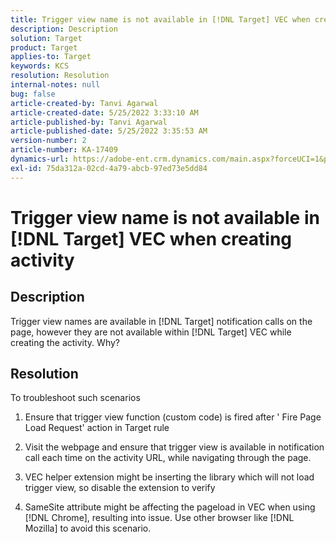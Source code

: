```yaml
---
title: Trigger view name is not available in [!DNL Target] VEC when creating activity
description: Description
solution: Target
product: Target
applies-to: Target
keywords: KCS
resolution: Resolution
internal-notes: null
bug: false
article-created-by: Tanvi Agarwal
article-created-date: 5/25/2022 3:33:10 AM
article-published-by: Tanvi Agarwal
article-published-date: 5/25/2022 3:35:53 AM
version-number: 2
article-number: KA-17409
dynamics-url: https://adobe-ent.crm.dynamics.com/main.aspx?forceUCI=1&pagetype=entityrecord&etn=knowledgearticle&id=d992f462-dbdb-ec11-a7b6-0022480b05aa
exl-id: 75da312a-02cd-4a79-abcb-97ed73e5dd84
---
```

# Trigger view name is not available in [!DNL Target] VEC when creating activity

## Description


Trigger view names are available in [!DNL Target] notification calls on the page, however they are not available within [!DNL Target] VEC while creating the activity. Why?


## Resolution


To troubleshoot such scenarios

1. Ensure that trigger view function (custom code) is fired after ' Fire Page Load Request' action in Target rule

2. Visit the webpage and ensure that trigger view is available in notification call each time on the activity URL, while navigating through the page.

3. VEC helper extension might be inserting the library which will not load trigger view, so disable the extension to verify

4. SameSite attribute might be affecting the pageload in VEC when using [!DNL Chrome], resulting into issue. Use other browser like [!DNL Mozilla] to avoid this scenario.
